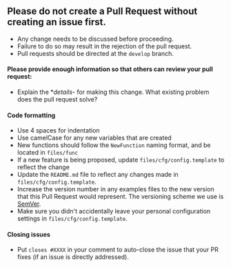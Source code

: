 ## Please do not create a Pull Request without creating an issue first.
- Any change needs to be discussed before proceeding.
- Failure to do so may result in the rejection of the pull request.
- Pull requests should be directed at the `develop` branch.

#### **Please provide enough information so that others can review your pull request**:

- Explain the **details*- for making this change. What existing problem does the pull request solve?

<!-- Example: When "Adding a function to do X", explain why it is necessary to have a way to do X. -->

#### **Code formatting**

- Use 4 spaces for indentation
- Use camelCase for any new variables that are created
- New functions should follow the `NewFunction` naming format, and be located in `files/func`
- If a new feature is being proposed, update `files/cfg/config.template` to reflect the change
- Update the `README.md` file to reflect any changes made in `files/cfg/config.template`.
- Increase the version number in any examples files to the new version that this Pull Request would represent. The versioning scheme we use is [SemVer](http://semver.org/).
- Make sure you didn't accidentally leave your personal configuration settings in `files/cfg/config.template`.

#### **Closing issues**

- Put `closes #XXXX` in your comment to auto-close the issue that your PR fixes (if an issue is directly addressed).